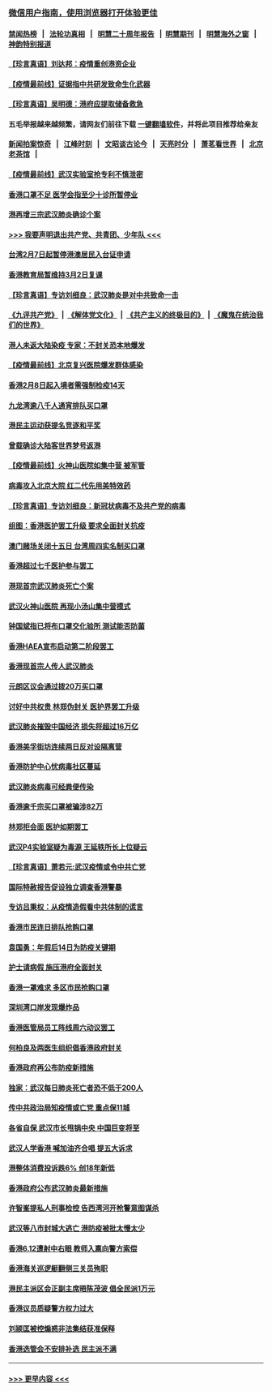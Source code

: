 ### [微信用户指南，使用浏览器打开体验更佳](https://github.com/gfw-breaker/banned-news1/blob/master/indexes/wechat-guide.md?t=0)
#### [禁闻热榜](热点新闻.md?t=0)  &nbsp;&nbsp;|&nbsp;&nbsp; [法轮功真相](https://github.com/gfw-breaker/truth/blob/master/README.md?t=0) &nbsp;&nbsp;|&nbsp;&nbsp; [明慧二十周年报告](https://github.com/gfw-breaker/mh-reports/blob/master/README.md?t=0) &nbsp;&nbsp;|&nbsp;&nbsp;[明慧期刊](https://github.com/gfw-breaker/mh-qikan) &nbsp;&nbsp;|&nbsp;&nbsp; [明慧海外之窗](https://github.com/gfw-breaker/mh-news/blob/master/README.md?t=0) &nbsp;&nbsp;|&nbsp;&nbsp; [神韵特别报道](https://github.com/gfw-breaker/mh-news/blob/master/shenyun.md?t=0)
#### [【珍言真语】刘达邦：疫情重创港资企业](../pages/nsc415/n11854274.md?t=02100911) 
#### [【疫情最前线】证据指中共研发致命生化武器](../pages/nsc415/n11853087.md?t=02100911) 
#### [【珍言真语】吴明德：港府应提取储备救急](../pages/nsc415/n11852734.md?t=02100911) 
#### 五毛举报越来越频繁，请网友们前往下载 [一键翻墙软件](https://github.com/gfw-breaker/ssr-accounts)，并将此项目推荐给亲友
#### [新闻拍案惊奇](https://github.com/gfw-breaker/banned-news1/blob/master/pages/link4.md) &nbsp;&nbsp;|&nbsp;&nbsp; [江峰时刻](https://github.com/gfw-breaker/banned-news1/blob/master/pages/link4.md) &nbsp;&nbsp;|&nbsp;&nbsp; [文昭谈古论今](https://github.com/gfw-breaker/banned-news1/blob/master/pages/link4.md) &nbsp;&nbsp;|&nbsp;&nbsp; [天亮时分](https://github.com/gfw-breaker/banned-news1/blob/master/pages/link4.md) &nbsp;&nbsp;|&nbsp;&nbsp; [萧茗看世界](https://github.com/gfw-breaker/banned-news1/blob/master/pages/link4.md) &nbsp;&nbsp;|&nbsp;&nbsp; [北京老茶馆](https://github.com/gfw-breaker/banned-news1/blob/master/pages/link4.md) &nbsp;&nbsp;|&nbsp;&nbsp; 
#### [【疫情最前线】武汉实验室抢专利不慎泄密](../pages/nsc415/n11850310.md?t=02100911) 
#### [香港口罩不足 医学会指至少十诊所暂停业](../pages/nsc415/n11850301.md?t=02100911) 
#### [港再增三宗武汉肺炎确诊个案](../pages/nsc415/n11850328.md?t=02100911) 
#### [>>> 我要声明退出共产党、共青团、少年队 <<<](https://github.com/begood0513/goodnews/blob/master/quit/letter.md) 
#### [台湾2月7日起暂停港澳居民入台证申请](../pages/nsc415/n11850304.md?t=02100911) 
#### [香港教育局暂维持3月2日复课](../pages/nsc415/n11850260.md?t=02100911) 
#### [【珍言真语】专访刘细良：武汉肺炎是对中共致命一击](../pages/nsc415/n11849934.md?t=02100911) 
#### [《九评共产党》](https://github.com/begood0513/9ping.md/blob/master/README.md) &nbsp;|&nbsp; [《解体党文化》](../../../../jtdwh.md/blob/master/README.md)  &nbsp;|&nbsp; [《共产主义的终极目的》](../../../../gczydzjmd.md/blob/master/README.md) &nbsp;|&nbsp; [《魔鬼在统治我们的世界》](../../../../mgztzwmdsj.md/blob/master/README.md) 
#### [港人未返大陆染疫 专家：不封关恐本地爆发](../pages/nsc415/n11848021.md?t=02100911) 
#### [【疫情最前线】北京复兴医院爆发群体感染](../pages/nsc415/n11847626.md?t=02100911) 
#### [香港2月8日起入境者需强制检疫14天](../pages/nsc415/n11847658.md?t=02100911) 
#### [九龙湾逾八千人通宵排队买口罩](../pages/nsc415/n11847647.md?t=02100911) 
#### [港民主运动获提名竞逐和平奖](../pages/nsc415/n11847633.md?t=02100911) 
#### [曾载确诊大陆客世界梦号返港](../pages/nsc415/n11847608.md?t=02100911) 
#### [【疫情最前线】火神山医院如集中营 被军管](../pages/nsc415/n11847524.md?t=02100911) 
#### [病毒攻入北京大院 红二代先用美特效药](../pages/nsc415/n11847427.md?t=02100911) 
#### [【珍言真语】专访刘细良：新冠状病毒不及共产党的病毒](../pages/nsc415/n11847164.md?t=02100911) 
#### [组图：香港医护罢工升级 要求全面封关抗疫](../pages/nsc415/n11844107.md?t=02100911) 
#### [澳门赌场关闭十五日 台湾周四实名制买口罩](../pages/nsc415/n11845083.md?t=02100911) 
#### [香港超过七千医护参与罢工](../pages/nsc415/n11845051.md?t=02100911) 
#### [港现首宗武汉肺炎死亡个案](../pages/nsc415/n11844998.md?t=02100911) 
#### [武汉火神山医院 再现小汤山集中营模式](../pages/nsc415/n11844763.md?t=02100911) 
#### [钟国斌指已将布口罩交化验所 测试能否防菌](../pages/nsc415/n11842783.md?t=02100911) 
#### [香港HAEA宣布启动第二阶段罢工](../pages/nsc415/n11842723.md?t=02100911) 
#### [香港现首宗人传人武汉肺炎](../pages/nsc415/n11842766.md?t=02100911) 
#### [元朗区议会通过拨20万买口罩](../pages/nsc415/n11842754.md?t=02100911) 
#### [讨好中共权贵 林郑伪封关 医护界罢工升级](../pages/nsc415/n11842359.md?t=02100911) 
#### [武汉肺炎摧毁中国经济 损失将超过16万亿](../pages/nsc415/n11839723.md?t=02100911) 
#### [香港美孚街坊连续两日反对设隔离营](../pages/nsc415/n11839962.md?t=02100911) 
#### [香港防护中心忧病毒社区蔓延](../pages/nsc415/n11839933.md?t=02100911) 
#### [武汉肺炎病毒可经粪便传染](../pages/nsc415/n11839939.md?t=02100911) 
#### [香港逾千宗买口罩被骗涉82万](../pages/nsc415/n11839914.md?t=02100911) 
#### [林郑拒会面 医护如期罢工](../pages/nsc415/n11839892.md?t=02100911) 
#### [武汉P4实验室疑为毒源 王延轶所长上位疑云](../pages/nsc415/n11835543.md?t=02100911) 
#### [【珍言真语】萧若元:武汉疫情或令中共亡党](../pages/nsc415/n11829394.md?t=02100911) 
#### [国际特赦报告促设独立调查香港警暴](../pages/nsc415/n11833845.md?t=02100911) 
#### [专访吕秉权：从疫情造假看中共体制的谎言](../pages/nsc415/n11833813.md?t=02100911) 
#### [香港市民连日排队抢购口罩](../pages/nsc415/n11833794.md?t=02100911) 
#### [袁国勇：年假后14日为防疫关键期](../pages/nsc415/n11831088.md?t=02100911) 
#### [护士请病假 施压港府全面封关](../pages/nsc415/n11831030.md?t=02100911) 
#### [香港一罩难求 多区市民抢购口罩](../pages/nsc415/n11831002.md?t=02100911) 
#### [深圳湾口岸发现爆炸品](../pages/nsc415/n11828802.md?t=02100911) 
#### [香港医管局员工阵线周六动议罢工](../pages/nsc415/n11828762.md?t=02100911) 
#### [何柏良及两医生组织倡香港政府封关](../pages/nsc415/n11828749.md?t=02100911) 
#### [香港政府再公布防疫新措施](../pages/nsc415/n11828716.md?t=02100911) 
#### [独家：武汉每日肺炎死亡者恐不低于200人](../pages/nsc415/n11828240.md?t=02100911) 
#### [传中共政治局知疫情或亡党 重点保11城](../pages/nsc415/n11828145.md?t=02100911) 
#### [各省自保 武汉市长甩锅中央 中国巨变将至](../pages/nsc415/n11828021.md?t=02100911) 
#### [武汉人学香港 喊加油齐合唱 提五大诉求](../pages/nsc415/n11827046.md?t=02100911) 
#### [港整体消费投诉跌6% 创18年新低](../pages/nsc415/n11817280.md?t=02100911) 
#### [香港政府公布武汉肺炎最新措施](../pages/nsc415/n11817152.md?t=02100911) 
#### [许智峯提私人刑事检控 告西湾河开枪警意图谋杀](../pages/nsc415/n11817132.md?t=02100911) 
#### [武汉等八市封城大逃亡 港防疫被批太慢太少](../pages/nsc415/n11817058.md?t=02100911) 
#### [香港6.12遭射中右眼 教师入禀向警方索偿](../pages/nsc415/n11814678.md?t=02100911) 
#### [香港海关巡逻艇翻侧三关员殉职](../pages/nsc415/n11814604.md?t=02100911) 
#### [港民主派区会正副主席晤陈茂波 倡全民派1万元](../pages/nsc415/n11814582.md?t=02100911) 
#### [香港议员质疑警方权力过大](../pages/nsc415/n11814560.md?t=02100911) 
#### [刘颕匡被控煽惑非法集结获准保释](../pages/nsc415/n11811727.md?t=02100911) 
#### [香港选管会不安排补选 民主派不满](../pages/nsc415/n11811691.md?t=02100911) 

----
#### [ >>> 更早内容 <<< ](../indexes/nsc415-earlier.md)
